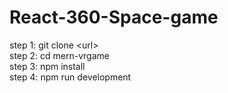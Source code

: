 # React-360-Space-game

step 1: git clone \<url\> <br>
step 2: cd mern-vrgame<br>
step 3: npm install<br>
step 4: npm run development<br>
